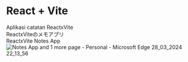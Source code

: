 # React + Vite

Aplikasi catatan ReactxVite
<br/>
ReactxViteのメモアプリ
<br/>
ReactxVite Notes App
<br/>
![Notes App and 1 more page - Personal - Microsoft​ Edge 28_03_2024 22_13_56](https://github.com/kataomoidayo/notes-app-react/assets/114056087/9307c2ad-5047-4a19-923a-5a123de55e59)
